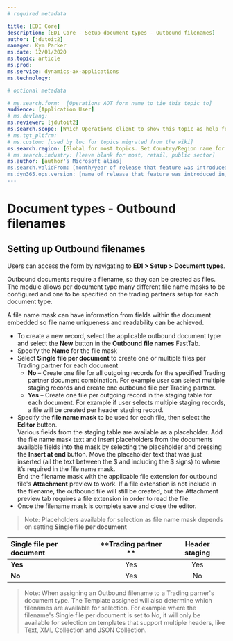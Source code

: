 ```yaml
---
# required metadata

title: [EDI Core]
description: [EDI Core - Setup document types - Outbound filenames]
author: [jdutoit2]
manager: Kym Parker
ms.date: 12/01/2020
ms.topic: article
ms.prod: 
ms.service: dynamics-ax-applications
ms.technology: 

# optional metadata

# ms.search.form:  [Operations AOT form name to tie this topic to]
audience: [Application User]
# ms.devlang: 
ms.reviewer: [jdutoit2]
ms.search.scope: [Which Operations client to show this topic as help for, to be set by content strategist, see list here: https://microsoft.sharepoint.com/teams/DynDoc/_layouts/15/WopiFrame.aspx?sourcedoc={23419e1c-eb64-42e9-aa9b-79875b428718}&action=edit&wd=target%28Core%20Dynamics%20AX%20CP%20requirements%2Eone%7C4CC185C0%2DEFAA%2D42CD%2D94B9%2D8F2A45E7F61A%2FVersions%20list%20for%20docs%20topics%7CC14BE630%2D5151%2D49D6%2D8305%2D554B5084593C%2F%29]
# ms.tgt_pltfrm: 
# ms.custom: [used by loc for topics migrated from the wiki]
ms.search.region: [Global for most topics. Set Country/Region name for localizations]
# ms.search.industry: [leave blank for most, retail, public sector]
ms.author: [author's Microsoft alias]
ms.search.validFrom: [month/year of release that feature was introduced in, in format yyyy-mm-dd]
ms.dyn365.ops.version: [name of release that feature was introduced in, see list here: https://microsoft.sharepoint.com/teams/DynDoc/_layouts/15/WopiFrame.aspx?sourcedoc={23419e1c-eb64-42e9-aa9b-79875b428718}&action=edit&wd=target%28Core%20Dynamics%20AX%20CP%20requirements%2Eone%7C4CC185C0%2DEFAA%2D42CD%2D94B9%2D8F2A45E7F61A%2FVersions%20list%20for%20docs%20topics%7CC14BE630%2D5151%2D49D6%2D8305%2D554B5084593C%2F%29]
---
```


# Document types - Outbound filenames

## Setting up Outbound filenames

Users can access the form by navigating to **EDI > Setup > Document types**.

Outbound documents require a filename, so they can be created as files. The module allows per document type many different file name masks to be configured and one to be specified on the trading partners setup for each document type.

A file name mask can have information from fields within the document embedded so file name uniqueness and readability can be achieved.

- To create a new record, select the applicable outbound document type and select the **New** button in the **Outbound file names** FastTab.
- Specify the **Name** for the file mask
- Select **Single file per document** to create one or multiple files per Trading partner for each document
  - **No** – Create one file for all outgoing records for the specified Trading partner document combination. For example user can select multiple staging records and create one outbound file per Trading partner.
  - **Yes** – Create one file per outgoing record in the staging table for each document. For example if user selects multiple staging records, a file will be created per header staging record.
- Specify the **file name mask** to be used for each file, then select the **Editor** button. <br>
Various fields from the staging table are available as a placeholder. Add the file name mask text and insert placeholders from the documents available fields into the mask by selecting the placeholder and pressing the **Insert at end** button. Move the placeholder text that was just inserted (all the text between the $ and including the $ signs) to where it’s required in the file name mask. <br>
End the filename mask with the applicable file extension for outbound file's **Attachment** preview to work. If a file extenstion is not include in the filename, the outbound file will still be created, but the Attachment preview tab requires a file extension in order to read the file.
- Once the filename mask is complete save and close the editor.

> Note: Placeholders available for selection as file name mask depends on setting **Single file per document**

**Single file per document**      | **Trading partner **    | **Header staging**        
:-------------------------------- |:-----------------------:|:-----------------------:
**Yes**                           |	Yes                     | Yes
**No**                            | Yes                     | No

> Note: When assigning an Outbound filename to a Trading parner's document type. The Template assigned will also determine which filenames are available for selection.
> For example where the filename's Single file per document is set to No, it will only be available for selection on templates that support multiple headers, like Text, XML Collection and JSON Collection.
